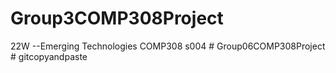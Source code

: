 # Group3COMP308Project
 22W --Emerging Technologies COMP308 s004
#   G r o u p 0 6 C O M P 3 0 8 P r o j e c t  
 #   g i t c o p y a n d p a s t e  
 